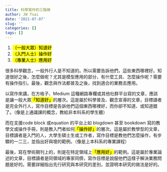 ```yaml
---
title: 科學寫作的三階梯
author: JW Tsai
date: '2021-07-07'
slug: ''
categories: []
tags: []
---
```


1. <mark>（一般大眾）知道好</mark>
2. <mark>（入門人士）操作好</mark>
3. <mark>（專業人士）應用好</mark>


很多科學觀念，一般外行人是不知道的。所以需要告訴他們，這些東西哪裡好。知道很好之後，怎麼做呢？尤其是模型應用的部分，有什麼工具、怎麼操作呢？需要有操作指引。最後，觀念與作法都普及之後，找到適合的業務去應用。

以寫作來講，在方格子、Medium 這種網路專欄或其他社群平台寫的文章，應該是讓一般大眾<mark>「知道好」</mark>的層次。這是屬於科學普及、觀念宣導的文章，目標讀者是完全外行人，寫作目標是告訴他們這個東西哪裡好，而你卻不知道、或知道錯了。（像是上通識課的概念，教給非本科系的學生聽）

而在支援code block 或equation 的平台上如 blogdown 甚至 bookdown 寫的教學文或操作手冊，則是教入門者如何<mark>「操作好」</mark>的層次。這是屬於教學型的文章，目標讀者是入門的人，大學生碩士生或工作者，寫作目標是教他們怎麼操作，有步驟的一二三，並指出好與壞的範例。（像是上本科系的專業課程）

最後，寫在學術期刊上的，則是在特定領域上<mark>「應用好」</mark>的範例。這是屬於專業論述的文章，目標讀者是同領域的專家同儕，寫作目標是說服他們這樣子解決業務問題是好的。需要詳細指出先行研究與本研究的差別，並證明本研究的做法是好的。

